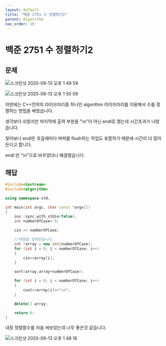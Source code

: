 ```yaml
---
layout: default
title: "백준 2751 수 정렬하기2"
parent: Algorithm
nav_order: 19
---
```


# 백준 2751 수 정렬하기2

## 문제

![스크린샷 2020-09-13 오후 1 49 59](https://user-images.githubusercontent.com/16849874/93010485-05ee7780-f5c8-11ea-8bb4-74e2aaf200bb.png)

![스크린샷 2020-09-13 오후 1 50 09](https://user-images.githubusercontent.com/16849874/93010490-0b4bc200-f5c8-11ea-805a-aa4736053421.png)

이번에는 C++언어의 라이브러리중 하나인 algorithm 라이브러리를 이용해서 수를 정렬하는 방법을 배웠습니다.

생각보다 쉬웠지만 마지막에 출력 부분을 "\n"이 아닌 endl로 했는데 시간초과가 나왔습니다.

찾아보니 endl은 호출때마다 버퍼를 flush하는 작업도 포함하기 때문에 시간이 더 많이 든다고 합니다.

endl 만 "\n"으로 바꾸었더니 해결했습니다.

## 해답

```C++
#include<iostream>
#include<algorithm>

using namespace std;

int main(int argc, char const *argv[])
{
    ios::sync_with_stdio(false);
    int numberOfCase= 0;

    cin >> numberOfCase;

    //배열을 입력받습니다.
    int *array = new int[numberOfCase];
    for (int i = 0; i < numberOfCase; i++)
    {
        cin>>array[i];
    }

    sort(array,array+numberOfCase);

    for (int i = 0; i < numberOfCase; i++)
    {
        cout<<array[i]<<"\n";
    }

    delete[] array;

    return 0;
}

```

내장 정렬함수를 처음 써보았는데 너무 좋은것 같습니다.

![스크린샷 2020-09-13 오후 1 48 16](https://user-images.githubusercontent.com/16849874/93010501-2e767180-f5c8-11ea-8c2b-0e51d27bc609.png)

